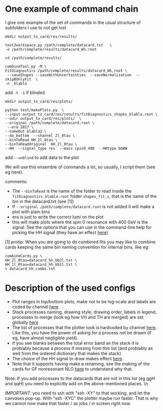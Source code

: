 # One example of command chain

I give one example of the set of commands in the usual structure of subfolders I use to not get lost

```
mkdir output_to_card/res/results/

text2workspace.py /path/complete/datacard.txt   \
-o /path/complete/results/datacard_WS.root
```

```
cd /path/complete/results/

combineTool.py -M \
FitDiagnostics /path/complete/results/datacard_WS.root \
 --saveShapes --saveWithUncertainties  --saveNormalization  --skipBOnlyFit  \
-n _blabla
```
add `-t -1` if blinded.

```
mkdir output_to_card/res/plots/

python test/makePlots.py  \
--input output_to_card/res/results/fitDiagnostics_shapes_blabla.root \
--odir output_to_card/res/plots/  \
--original /path/complete/datacard.root \
 --era 2017 \
--nameOut blabla2 \
--do_bottom  --channel 2l_0tau \
--binToRead HH_2l_0tau \
--binToReadOriginal  HH_2l_0tau \
--HH  --signal_type res  --mass spin0_400  --HHtype bbWW
```

add `--unblind` to add data to the plot

We will use this ensemble of commands a lot, so usually, I script them (see eg here).

comments:

- The `--binToRead` is the name of the folder to read inside the `fitDiagnostics_blabla.root` folder `shapes_fit_s`, that is the name of the bin in the datacard.txt (see [1])
- If `--original /path/complete/datacard.root` is not added it will make a plot with plain bins
- era is just to write the correct lumi on the plot
- this will make plots where the spin 0 resonance with 400 GeV is the signal. See the options that you can use in the command-line help for picking the HH signal (they have an effect [here](https://github.com/HEP-KBFI/CombineHarvester/blob/961f2b1a0a8ae002e3d7fd82fb523fa11fa97568/ttH_htt/configs/list_channels_HH.py#L57-L81)).

[1] protip: When you are going to do combined fits you may like to combine cards keeping the same bin naming convention for internal bins,
like eg:

```
combineCards.py \
HH_2l_0tau=datacard_hh_bb2l.txt \
HH_1l_0tau=datacard_hh_bb1l.txt \
> datacard_hh_combo.txt
```

# Description of the used configs

- Plot ranges in top/bottom plots, make not to be log-scale and labels are coded by channel [here](https://github.com/HEP-KBFI/CombineHarvester/blob/fd6a86d02f87b0746601c6850805f27c2bafed0d/ttH_htt/configs/plot_options_HH.py#L104-L129)
- Stack processes naming, drawing style, drawing order, labels in legend, processes to merge (look eg how VH and TH are merged) are set globally [here](https://github.com/HEP-KBFI/CombineHarvester/blob/fd6a86d02f87b0746601c6850805f27c2bafed0d/ttH_htt/configs/plot_options_HH.py#L104-L129)
- The list of processes that the plotter look is hardcoded by channel [here](https://github.com/HEP-KBFI/CombineHarvester/blob/ee10ff510cc31486704a4bf3b7ea1dd5821c15eb/ttH_htt/configs/list_channels_HH.py#L80-L92). Like this, you have the power of asking for a process not be drawn (if eg, have almost negligible yield).
 - if you see blanks between the total error band an the stack it is problably because a process if missing from this list (and problably as well from the ordered dictionary that makes the stack)
- The choice of the HH signal to draw makes effect [here](https://github.com/HEP-KBFI/CombineHarvester/blob/ee10ff510cc31486704a4bf3b7ea1dd5821c15eb/ttH_htt/configs/list_channels_HH.py#L80-L92).
 - Note that it supports having make a renaming, see the making of the cards for GF nonresonant NLO [here]() to understand why that.

Note: If you add processes to the datacards that are not in this list (eg ggH and qqH) you need to explicitly add on the above-mentioned places. \n

*IMPORTANT*: you need to ssh with "ssh -XY" to that working, and let the canvases pop-up. With "ssh -XYC" the plotter maybe run faster.
That is why we cannot now make that faster / as jobs / in screen right now.
